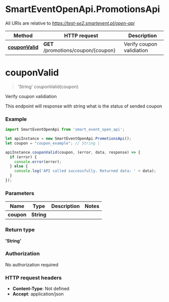 # SmartEventOpenApi.PromotionsApi

All URIs are relative to *https://test-se2.smartevent.pl/open-api*

Method | HTTP request | Description
------------- | ------------- | -------------
[**couponValid**](PromotionsApi.md#couponValid) | **GET** /promotions/coupon/{coupon} | Verify coupon validiation

<a name="couponValid"></a>
# **couponValid**
> &#x27;String&#x27; couponValid(coupon)

Verify coupon validiation

This endpoint will response with string what is the status of sended coupon

### Example
```javascript
import SmartEventOpenApi from 'smart_event_open_api';

let apiInstance = new SmartEventOpenApi.PromotionsApi();
let coupon = "coupon_example"; // String | 

apiInstance.couponValid(coupon, (error, data, response) => {
  if (error) {
    console.error(error);
  } else {
    console.log('API called successfully. Returned data: ' + data);
  }
});
```

### Parameters

Name | Type | Description  | Notes
------------- | ------------- | ------------- | -------------
 **coupon** | **String**|  | 

### Return type

**&#x27;String&#x27;**

### Authorization

No authorization required

### HTTP request headers

 - **Content-Type**: Not defined
 - **Accept**: application/json

